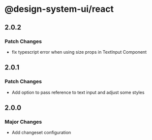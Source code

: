 # @design-system-ui/react

## 2.0.2

### Patch Changes

- fix typescript error when using size props in TextInput Component

## 2.0.1

### Patch Changes

- Add option to pass reference to text input and adjust some styles

## 2.0.0

### Major Changes

- Add changeset configuration
